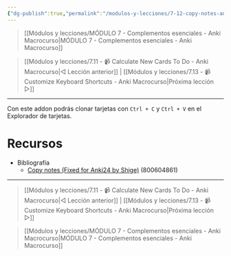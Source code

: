```yaml
---
{"dg-publish":true,"permalink":"/modulos-y-lecciones/7-12-copy-notes-anki-macrocurso/","noteIcon":"","updated":"2024-05-22T19:39:54.258+02:00"}
---
```



> [[Módulos y lecciones/MÓDULO 7 - Complementos esenciales - Anki Macrocurso\|MÓDULO 7 - Complementos esenciales - Anki Macrocurso]]

> [[Módulos y lecciones/7.11 - 📹 Calculate New Cards To Do - Anki Macrocurso\|◁ Lección anterior]] | [[Módulos y lecciones/7.13 - 📹 Customize Keyboard Shortcuts - Anki Macrocurso\|Próxima lección ▷]]

---

Con este addon podrás clonar tarjetas con `Ctrl + C` y `Ctrl + V` en el Explorador de tarjetas.

# Recursos
- Bibliografía
	- [Copy notes (Fixed for Anki24 by Shige)](https://ankiweb.net/shared/info/800604861) (800604861)

---

> [[Módulos y lecciones/7.11 - 📹 Calculate New Cards To Do - Anki Macrocurso\|◁ Lección anterior]] | [[Módulos y lecciones/7.13 - 📹 Customize Keyboard Shortcuts - Anki Macrocurso\|Próxima lección ▷]]

> [[Módulos y lecciones/MÓDULO 7 - Complementos esenciales - Anki Macrocurso\|MÓDULO 7 - Complementos esenciales - Anki Macrocurso]]
